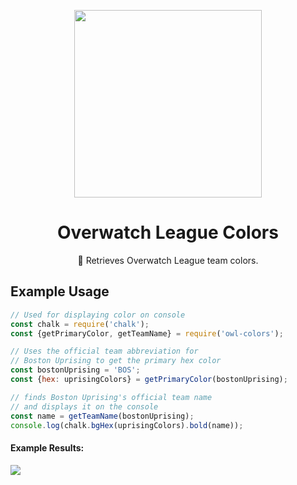 <p align=center>
<img src="https://acupoftee.github.io/images/logos.jpg" height="300">
</p>
<h1 align=center>Overwatch League Colors</h1>
<p align=center>🎨 Retrieves Overwatch League team colors.</p>

## Example Usage
```js
// Used for displaying color on console
const chalk = require('chalk');
const {getPrimaryColor, getTeamName} = require('owl-colors');

// Uses the official team abbreviation for 
// Boston Uprising to get the primary hex color
const bostonUprising = 'BOS';
const {hex: uprisingColors} = getPrimaryColor(bostonUprising);

// finds Boston Uprising's official team name
// and displays it on the console
const name = getTeamName(bostonUprising);
console.log(chalk.bgHex(uprisingColors).bold(name));
```
#### Example Results: 
<img src="https://acupoftee.github.io/images/example.png">
